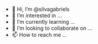 - 👋 Hi, I’m @silvagabriels
- 👀 I’m interested in ...
- 🌱 I’m currently learning ...
- 💞️ I’m looking to collaborate on ...
- 📫 How to reach me ...

<!---
silvagabriels/silvagabriels is a ✨ special ✨ repository because its `README.md` (this file) appears on your GitHub profile.
You can click the Preview link to take a look at your changes.
--->
